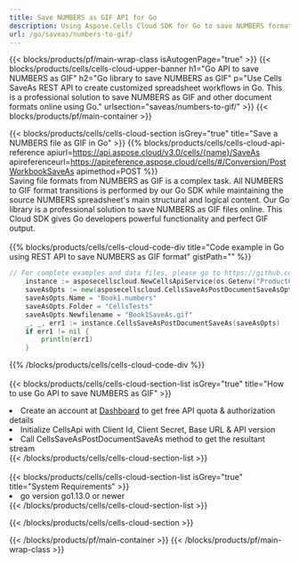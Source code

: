 ```yaml
---
title: Save NUMBERS as GIF API for Go 
description: Using Aspose.Cells Cloud SDK for Go to save NUMBERS format file as GIF format file. 
url: /go/saveas/numbers-to-gif/
---
```



{{< blocks/products/pf/main-wrap-class isAutogenPage="true" >}}
{{< blocks/products/cells/cells-cloud-upper-banner h1="Go API to save NUMBERS as GIF" h2="Go library to save NUMBERS as GIF" p="Use Cells SaveAs REST API to create customized spreadsheet workflows in Go. This is a professional solution to save NUMBERS as GIF and other document formats online using Go." urlsection="saveas/numbers-to-gif/" >}}
{{< blocks/products/pf/main-container >}}

{{< blocks/products/cells/cells-cloud-section isGrey="true"  title="Save a NUMBERS file as GIF in Go" >}}
{{% blocks/products/cells/cells-cloud-api-reference  apiurl=https://api.aspose.cloud/v3.0/cells/{name}/SaveAs  apireferenceurl=https://apireference.aspose.cloud/cells/#/Conversion/PostWorkbookSaveAs  apimethod=POST %}}
<br/>
Saving file formats from NUMBERS as GIF is a complex task. All NUMBERS to GIF format transitions is performed by our Go SDK while maintaining the source NUMBERS spreadsheet's main structural and logical content. Our Go library is a professional solution to save NUMBERS as GIF files online. This Cloud SDK gives Go developers powerful functionality and perfect GIF output.
<br/>
<br/>
{{% blocks/products/cells/cells-cloud-code-div title="Code example in Go using REST API to save NUMBERS as GIF format" gistPath="" %}}
  
```go
// For complete examples and data files, please go to https://github.com/aspose-cells-cloud/aspose-cells-cloud-go/
    instance := asposecellscloud.NewCellsApiService(os.Getenv("ProductClientId"), os.Getenv("ProductClientSecret"))
    saveAsOpts := new(asposecellscloud.CellsSaveAsPostDocumentSaveAsOpts)
    saveAsOpts.Name = "Book1.numbers"
    saveAsOpts.Folder = "CellsTests"
    saveAsOpts.Newfilename = "Book1SaveAs.gif"
    _, _, err1 := instance.CellsSaveAsPostDocumentSaveAs(saveAsOpts)
    if err1 != nil {
	    println(err1)
    }
```
  
{{% /blocks/products/cells/cells-cloud-code-div  %}}
<br/>
<br/>
{{< blocks/products/cells/cells-cloud-section-list isGrey="true"  title="How to use Go API to save  NUMBERS as GIF" >}}
<li>Create an account at <a href="https://dashboard.aspose.cloud/">Dashboard</a> to get free API quota & authorization details</li>
<li>Initialize CellsApi with Client Id, Client Secret, Base URL & API version</li>
<li>Call CellsSaveAsPostDocumentSaveAs method to get the resultant stream</li>
{{< /blocks/products/cells/cells-cloud-section-list >}}
<br/>
<br/>
{{< blocks/products/cells/cells-cloud-section-list isGrey="true"  title="System Requirements" >}}
<li>go version go1.13.0 or newer</li>
{{< /blocks/products/cells/cells-cloud-section-list >}}

{{< /blocks/products/cells/cells-cloud-section >}}

{{< /blocks/products/pf/main-container >}}
{{< /blocks/products/pf/main-wrap-class >}}
